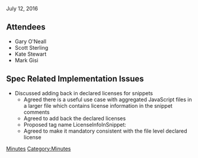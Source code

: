 July 12, 2016

## Attendees

  - Gary O'Neall
  - Scott Sterling
  - Kate Stewart
  - Mark Gisi

## Spec Related Implementation Issues

  - Discussed adding back in declared licenses for snippets
      - Agreed there is a useful use case with aggregated JavaScript
        files in a larger file which contains license information in the
        snippet comments
      - Agreed to add back the declared licenses
      - Proposed tag name LicenseInfoInSnippet:
      - Agreed to make it mandatory consistent with the file level
        declared license

[Minutes](Category:Technical "wikilink")
[Category:Minutes](Category:Minutes "wikilink")
